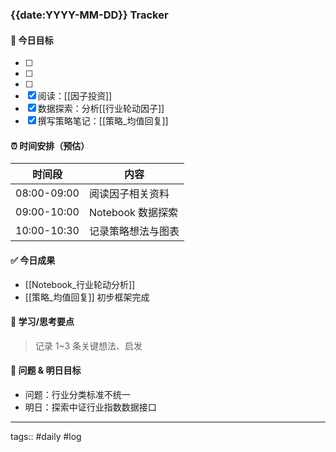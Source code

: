 ### {{date:YYYY-MM-DD}} Tracker

#### 🎯 今日目标
- [ ] 
- [ ] 
- [ ] 
- [x] 阅读：[[因子投资]]
- [x] 数据探索：分析[[行业轮动因子]]
- [x] 撰写策略笔记：[[策略_均值回复]]

#### ⏰ 时间安排（预估）
| 时间段 | 内容 |
|--------|------|
| 08:00-09:00 | 阅读因子相关资料 |
| 09:00-10:00 | Notebook 数据探索 |
| 10:00-10:30 | 记录策略想法与图表 |

#### ✅ 今日成果
- [[Notebook_行业轮动分析]]
- [[策略_均值回复]] 初步框架完成

#### 🧠 学习/思考要点
> 记录 1~3 条关键想法、启发

#### 🧩 问题 & 明日目标
- 问题：行业分类标准不统一
- 明日：探索中证行业指数数据接口

---
tags:: #daily #log
